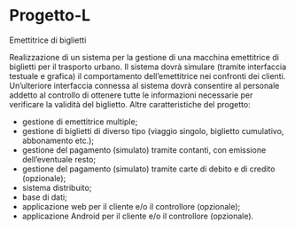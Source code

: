 # Progetto-L
Emettitrice di biglietti

Realizzazione di un sistema per la gestione di una macchina
emettitrice di biglietti per il trasporto urbano. Il sistema dovrà
simulare (tramite interfaccia testuale e grafica) il comportamento
dell’emettitrice nei confronti dei clienti. Un’ulteriore interfaccia
connessa al sistema dovrà consentire al personale addetto al controllo
di ottenere tutte le informazioni necessarie per verificare la validità del
biglietto. Altre caratteristiche del progetto:
- gestione di emettitrice multiple;
- gestione di biglietti di diverso tipo (viaggio singolo, biglietto
cumulativo, abbonamento etc.);
- gestione del pagamento (simulato) tramite contanti, con emissione
dell’eventuale resto;
- gestione del pagamento (simulato) tramite carte di debito e di
credito (opzionale);
- sistema distribuito;
- base di dati;
- applicazione web per il cliente e/o il controllore (opzionale);
- applicazione Android per il cliente e/o il controllore (opzionale).
